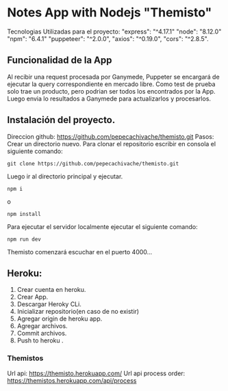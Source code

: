# Notes App with Nodejs "Themisto"
Tecnologias Utilizadas para el proyecto: "express": "^4.17.1" "node": "8.12.0" "npm": "6.4.1" "puppeteer": "^2.0.0",
"axios": "^0.19.0",  "cors": "^2.8.5".

## Funcionalidad de la App
 Al recibir una request procesada por Ganymede, Puppeter se encargará de ejecutar la query correspondiente en mercado libre. Como test de prueba solo trae un producto, pero podrian ser todos los encontrados por la App.
 Luego envia lo resultados a Ganymede para actualizarlos y procesarlos.

## Instalación del proyecto.

Direccion github: https://github.com/pepecachivache/themisto.git Pasos: Crear un directorio nuevo. Para clonar el repositorio escribir en consola el siguiente comando:
 ```
 git clone https://github.com/pepecachivache/themisto.git
 
 ```
  Luego ir al directorio principal y ejecutar.
 
 ```
 npm i
 ```
 o
 ```
 npm install
 ```
 
  Para ejecutar el servidor localmente ejecutar el siguiente comando:
 ```
 npm run dev
 ```
 
 Themisto comenzará escuchar en el puerto 4000...
  
 ## Heroku:
1. Crear cuenta en heroku.
2. Crear App.
3. Descargar Heroky CLi.
4. Inicializar repositorio(en caso de no existir)
5. Agregar origin de heroku app.
6. Agregar archivos.
7. Commit archivos.
8. Push to heroku .

### Themistos
Url api: https://themisto.herokuapp.com/
Url api process order: https://themistos.herokuapp.com/api/process
 

 
 

 
 
